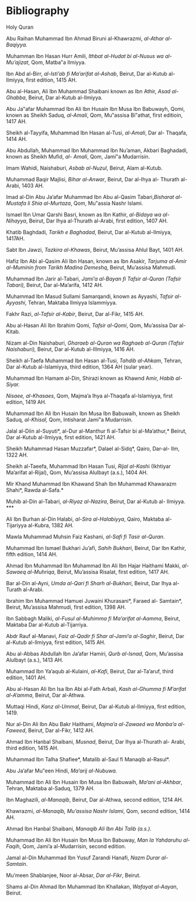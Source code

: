 Bibliography
============

Holy Quran

Abu Raihan Muhammad Ibn Ahmad Biruni al-Khawrazmi, *al-Athar al-
Baqiyya.*

Muhamman Ibn Hasan Hurr Amili, *Ithbat al-Hudat bi al-Nusus wa al-
Mu’ajizat*, Qom, Matba‟a Ilmiyya.

Ibn Abd al-Birr, *al-Isti’ab fi Ma’arifat al-Ashab*, Beirut, Dar
al-Kutub al-Ilmiyya, first edition, 1415 AH.

Abu al-Hasan, Ali Ibn Muhammad Shaibani known as Ibn Athir, *Asad
al-Ghabba*, Beirut, Dar al-Kutub al-Ilmiyya.

Abu Ja‟afar Muhammad Ibn Ali Ibn Husain Ibn Musa Ibn Babuwayh, Qomi,
known as Sheikh Saduq, *al-Amali*, Qom, Mu‟assisa Bi‟athat, first
editioin, 1417 AH.

Sheikh al-Tayyifa, Muhammad Ibn Hasan al-Tusi, *al-Amali*, Dar al-
Thaqafa, 1414 AH.

Abu Abdullah, Muhammad Ibn Muhammad Ibn Nu’aman, Akbari Baghadadi, known
as Sheikh Mufid, *al- Amali*, Qom, Jami‟a Mudarrisin.

Imam Wahidi, Naishaburi, *Asbab al-Nuzul*, Beirut, Alam al-Kutub.

Muhammad Baqir Majlisi, *Bihar al-Anwar*, Beirut, Dar al-Ihya al-
Thurath al-Arabi, 1403 AH.

Imad al-Din Abu Ja’afar Muhammad Ibn Abu al-Qasim Tabari,*Bisharat
al-Mustafa li Shia al-Murtaza*, Qom, Mu‟assia Nashr Islami.

Ismael Ibn Umar Qarshi Basri, known as Ibn Kathir, *al-Bidaya wa al-
Nihayya*, Beirut, Dar Ihya al-Thurath al-Arabi, first edition, 1407 AH.

Khatib Baghdadi, *Tarikh e Baghadad*, Beirut, Dar al-Kutub al-Ilmiyya,
1417AH.

Sabt Ibn Jawzi, *Tazkira al-Khawas*, Beirut, Mu’assisa Ahlul Bayt, 1401
AH.

Hafiz Ibn Abi al-Qasim Ali Ibn Hasan, known as Ibn Asakir, *Tarjuma
al-Amir al-Muminin from Tarikh Madina Demeshq*, Beirut, Mu’assisa
Mahmudi.

Muhammad Ibn Jarir al-Tabari, *Jami’a al-Bayan fi Tafsir al-Quran
(Tafsir Tabari),* Beirut, Dar al-Ma’arifa, 1412 AH.

Muhammad Ibn Masud Sullami Samarqandi, known as Ayyashi, *Tafsir
al-Ayyashi*, Tehran, Maktaba Ilmiyya Islammiyya.

Fakhr Razi, *al-Tafsir al-Kabir*, Beirut, Dar al-Fikr, 1415 AH.

Abu al-Hasan Ali Ibn Ibrahim Qomi, *Tafsir al-Qomi*, Qom, Mu’assisa Dar
al-Kitab.

Nizam al-Din Naishaburi, *Gharaeb al-Quran wa Raghaeb al-Quran (Tafsir
Naishaburi),* Beirut, Dar al-Kutub al-Illmiyya, 1416 AH.

Sheikh al-Taefa Muhammad Ibn Hasan al-Tusi, *Tahdib al-Ahkam*, Tehran,
Dar al-Kutub al-Islamiyya, third edition, 1364 AH (sular year).

Muhammad Ibn Hamam al-Din, Shirazi known as Khawnd Amir,
*Habib al-Siyar.*

*Nisaee, al-Khasaes*, Qom, Majma’a Ihya al-Thaqafa al-Islamiyya, first
edition, 1419 AH.

Muhammad Ibn Ali Ibn Husain Ibn Musa Ibn Babuwaih, known as Sheikh
Saduq, *al-Khisal,* Qom, Intisharat Jami‟a Mudarrisin.

Jalal al-Diin al-Suyuti*, al-Dur al-Manthur fi al-Tafsir bi
al-Ma’athur,* Beirut, Dar al-Kutub al-Ilmiyya, first edition, 1421 AH.

Sheikh Muhammad Hasan Muzzafar*, Dalael al-Sidq*, Qairo, Dar-al- Ilm,
1322 AH.

Sheikh al-Taeefa, Muhammad Ibn Hasan Tusi, *Rijal al-Kash*i (Ikhtiyar
Ma’arifat al-Rijal), Qom, Mu’assisa Alulbayt (a.s.), 1404 AH.

Mir Khand Muhammad Ibn Khawand Shah Ibn Muhammad Khawarazm Shahi*, Rawda
al-Safa.*

Muhib al-Din al-Tabari, *al-Riyaz al-Nazira*, Beirut, Dar al-Kutub al-
Ilmiyya. \*\*\*

Ali Ibn Burhan al-Din Halabi, *al-Sira al-Halabiyya*, Qairo, Maktaba al-
Tijariyya al-Kubra, 1382 AH.

Mawla Muhammad Muhsin Faiz Kashani, *al-Safi fi Tasir al-Quran*.

Muhammad Ibn Ismael Bukhari Ju’afi, *Sahih Bukhari*, Beirut, Dar Ibn
Kathir, fifth edition, 1414 AH.

Ahmad Ibn Muhammad Ibn Muhammad Ibn Ali Ibn Hajar Haithami Makki,
*al-Sawaeq al-Muhriqa*, Beirut, Mu’assisa Risalat, first edition, 1417
AH.

Bar al-Din al-Ayni, *Umda al-Qari fi Sharh al-Bukhari*, Beirut, Dar Ihya
al-Turath al-Arabi.

Ibrahim Ibn Muhammad Hamuei Juwaini Khurasani*, Faraed al- Samtain*,
Beirut, Mu’assisa Mahmudi, first edition, 1398 AH.

Ibn Sabbagh Maliki, *al-Fusul al-Muhimma fi Ma’arifat al-Aamma*, Beirut,
Maktaba Dar al-Kutub al-Tijarriya.

Abdr Rauf al-Manavi, *Faiz al-Qadir fi Shar al-Jami’a al-Saghir*,
Beirut, Dar al-Kutub al-Ilmiyya, first edition, 1415 AH.

Abu al-Abbas Abdullah Ibn Ja’afar Hamiri, *Qurb al-Isnad*, Qom,
Mu’assisa Alulbayt (a.s.), 1413 AH.

Muhammad Ibn Ya’aqub al-Kulaini, *al-Kafi*, Beirut, Dar al-Ta’aruf,
third edition, 1401 AH.

Abu al-Hasan Ali Ibn Isa Ibn Abi al-Fath Arbali, *Kash al-Ghumma fi
M’arifat al-A’amma*, Beirut, Dar al-Athwa.

Muttaqi Hindi, *Kanz al-Ummal*, Beirut, Dar al-Kutub al-Ilmiyya, first
edition, 1419.

Nur al-Din Ali Ibn Abu Bakr Haithami, *Majma’a al-Zawaed wa Manba’a
al-Faweed*, Beirut, Dar al-Fikr, 1412 AH.

Ahmad Ibn Hanbal Shaibani, *Musnad*, Beirut, Dar Ihya al-Thurath al-
Arabi, third edition, 1415 AH.

Muhammad Ibn Talha Shafiee*, Matalib al-Saul fi Manaqib al-Rasul*.

Abu Ja’afar Mu‟een Hindi, *Ma’arij al-Nubuwa.*

Muhammad Ibn Ali Ibn Husain Ibn Musa Ibn Babuwaih, *Ma’ani al-Akhbar*,
Tehran, Maktaba al-Saduq, 1379 AH.

Ibn Maghazili, *al-Manaqib*, Beirut, Dar al-Athwa, second edition, 1214
AH.

Khawrazmi, *al-Manaqib, Mu’assisa Nashr Islami*, Qom, second edition,
1414 AH.

Ahmad Ibn Hanbal Shaibani, *Manaqib Ali Ibn Abi Talib (a.s.).*

Muhammad Ibn Ali Ibn Husain Ibn Musa Ibn Babuway, *Man la Yahdaruhu
al-Faqih*, Qom, Jami’a al-Mudarrisin, second edition.

Jamal al-Din Muhammad Ibn Yusuf Zarandi Hanafi, *Nazm Durar al-
Samtain*.

Mu’meen Shablanjee, Noor al-Absar, *Dar al-Fikr*, Beirut.

Shams al-Din Ahmad Ibn Muhammad Ibn Khallakan, *Wafayat al-Aayan*,
Beirut.


